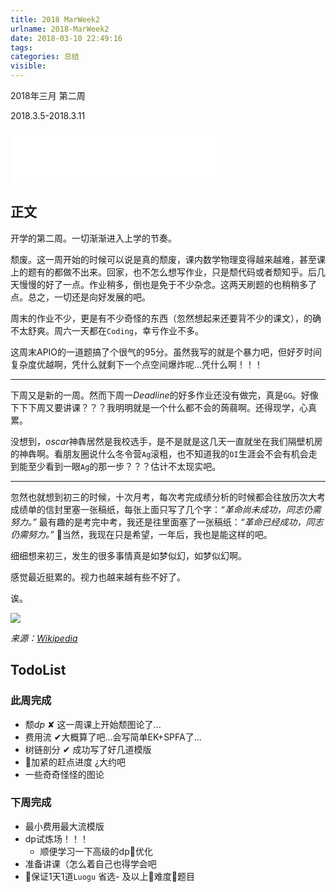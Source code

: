 ```yaml
---
title: 2018 MarWeek2
urlname: 2018-MarWeek2
date: 2018-03-10 22:49:16
tags:
categories: 总结
visible:
---
```


2018年三月 第二周

2018.3.5-2018.3.11
<!-- more -->

<iframe frameborder="no" border="0" marginwidth="0" marginheight="0" width=330 height=86 src="//music.163.com/outchain/player?type=2&id=411314139&auto=0&height=66"></iframe>

## 正文

开学的第二周。一切渐渐进入上学的节奏。

颓废。这一周开始的时候可以说是真的颓废，课内数学物理变得越来越难，甚至课上的题有的都做不出来。回家，也不怎么想写作业，只是颓代码或者颓知乎。后几天慢慢的好了一点。作业稍多，倒也是免于不少杂念。这两天刷题的也稍稍多了点。总之，一切还是向好发展的吧。

周末的作业不少，更是有不少奇怪的东西（忽然想起来还要背不少的课文），的确不太舒爽。周六一天都在`Coding`，幸亏作业不多。

这周末APIO的一道题搞了个很气的95分。虽然我写的就是个暴力吧，但好歹时间复杂度优越啊，凭什么就剩下一个点空间爆炸呢...凭什么啊！！！

---

下周又是新的一周。然而下周一$Deadline$的好多作业还没有做完，真是`GG`。好像下下下周又要讲课？？？我明明就是一个什么都不会的蒟蒻啊。还得现学，心真累。

没想到，$oscar$神犇居然是我校选手，是不是就是这几天一直就坐在我们隔壁机房的神犇啊。看朋友圈说什么冬令营`Ag`滚粗，也不知道我的`OI`生涯会不会有机会走到能至少看到一眼`Ag`的那一步？？？估计不太现实吧。

---

忽然也就想到初三的时候，十次月考，每次考完成绩分析的时候都会往放历次大考成绩单的信封里塞一张稿纸，每张上面只写了几个字：*“革命尚未成功，同志仍需努力。”* 最有趣的是考完中考，我还是往里面塞了一张稿纸：*“革命已经成功，同志仍需努力。”* 当然，我现在只是希望，一年后，我也是能这样的吧。

细细想来初三，发生的很多事情真是如梦似幻，如梦似幻啊。

感觉最近挺累的。视力也越来越有些不好了。

诶。

![](title.jpg)

*来源：[Wikipedia](https://commons.wikimedia.org/wiki/File:20020811203148_-_NOI_2002.jpg)*

## TodoList

### 此周完成

+ 颓$dp$ ✘ 这一周课上开始颓图论了...
+ 费用流 ✔大概算了吧...会写简单EK+SPFA了...
+ 树链剖分 ✔ 成功写了好几道模版
+ 加紧的赶点进度 ¿大约吧
+ 一些奇奇怪怪的图论

### 下周完成

+ 最小费用最大流模版
+ dp试炼场！！！
    - 顺便学习一下高级的dp优化
+ 准备讲课（怎么着自己也得学会吧
+ 保证$1$天$1$道`Luogu` 省选- 及以上难度题目
